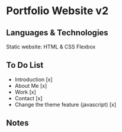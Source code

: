 # Portfolio Website v2

## Languages & Technologies

Static website: HTML & CSS
Flexbox

## To Do List

- Introduction [x]
- About Me [x]
- Work [x]
- Contact [x]
- Change the theme feature (javascript) [x]

## Notes
